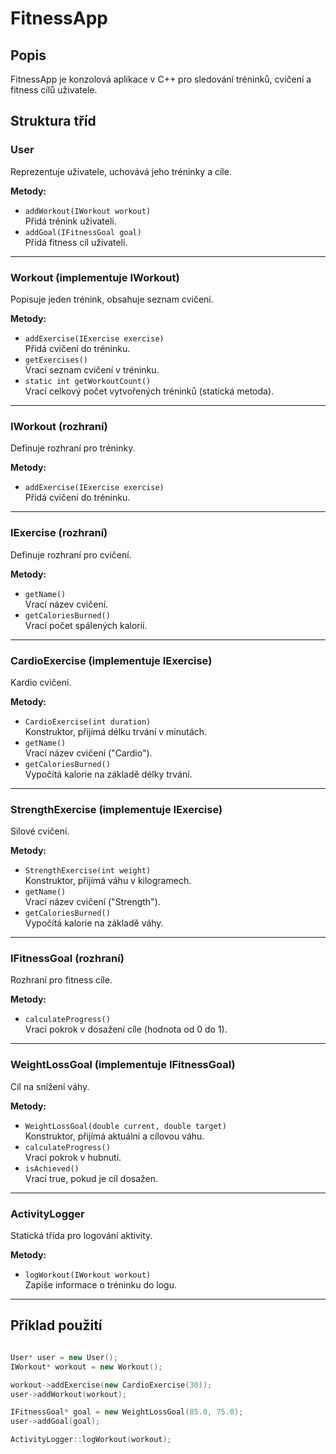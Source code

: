 # FitnessApp

## Popis
FitnessApp je konzolová aplikace v C++ pro sledování tréninků, cvičení a fitness cílů uživatele.

## Struktura tříd

### User
Reprezentuje uživatele, uchovává jeho tréninky a cíle.

**Metody:**
- `addWorkout(IWorkout workout)`  
  Přidá trénink uživateli.
- `addGoal(IFitnessGoal goal)`  
  Přidá fitness cíl uživateli.

---

### Workout (implementuje IWorkout)
Popisuje jeden trénink, obsahuje seznam cvičení.

**Metody:**
- `addExercise(IExercise exercise)`  
  Přidá cvičení do tréninku.
- `getExercises()`  
  Vrací seznam cvičení v tréninku.
- `static int getWorkoutCount()`  
  Vrací celkový počet vytvořených tréninků (statická metoda).

---

### IWorkout (rozhraní)
Definuje rozhraní pro tréninky.

**Metody:**
- `addExercise(IExercise exercise)`  
  Přidá cvičení do tréninku.

---

### IExercise (rozhraní)
Definuje rozhraní pro cvičení.

**Metody:**
- `getName()`  
  Vrací název cvičení.
- `getCaloriesBurned()`  
  Vrací počet spálených kalorií.

---

### CardioExercise (implementuje IExercise)
Kardio cvičení.

**Metody:**
- `CardioExercise(int duration)`  
  Konstruktor, přijímá délku trvání v minutách.
- `getName()`  
  Vrací název cvičení ("Cardio").
- `getCaloriesBurned()`  
  Vypočítá kalorie na základě délky trvání.

---

### StrengthExercise (implementuje IExercise)
Silové cvičení.

**Metody:**
- `StrengthExercise(int weight)`  
  Konstruktor, přijímá váhu v kilogramech.
- `getName()`  
  Vrací název cvičení ("Strength").
- `getCaloriesBurned()`  
  Vypočítá kalorie na základě váhy.

---

### IFitnessGoal (rozhraní)
Rozhraní pro fitness cíle.

**Metody:**
- `calculateProgress()`  
  Vrací pokrok v dosažení cíle (hodnota od 0 do 1).

---

### WeightLossGoal (implementuje IFitnessGoal)
Cíl na snížení váhy.

**Metody:**
- `WeightLossGoal(double current, double target)`  
  Konstruktor, přijímá aktuální a cílovou váhu.
- `calculateProgress()`  
  Vrací pokrok v hubnutí.
- `isAchieved()`  
  Vrací true, pokud je cíl dosažen.

---

### ActivityLogger
Statická třída pro logování aktivity.

**Metody:**
- `logWorkout(IWorkout workout)`  
  Zapíše informace o tréninku do logu.

---

## Příklad použití
```cpp

User* user = new User();
IWorkout* workout = new Workout();

workout->addExercise(new CardioExercise(30));
user->addWorkout(workout);

IFitnessGoal* goal = new WeightLossGoal(85.0, 75.0);
user->addGoal(goal);

ActivityLogger::logWorkout(workout);